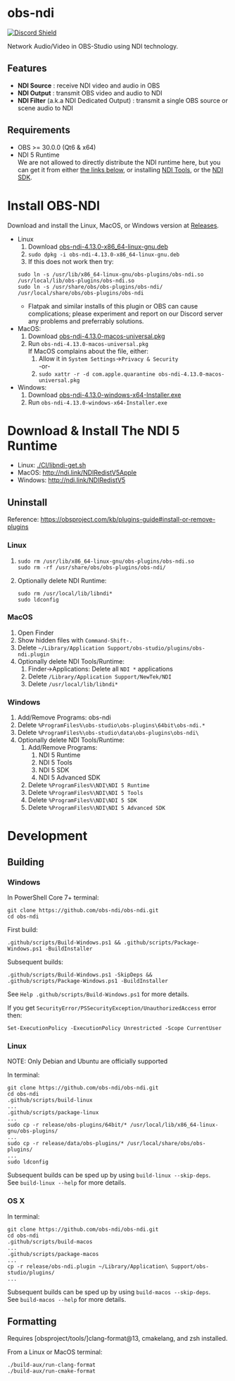 obs-ndi
==============

[![Discord Shield](https://discordapp.com/api/guilds/1082173788101279746/widget.png?style=banner3)](https://discord.gg/ZuTxbUK3ug)

Network Audio/Video in OBS-Studio using NDI technology.

<!--
[![Build Status](https://dev.azure.com/Palakis/obs-ndi/_apis/build/status/Palakis.obs-ndi?branchName=master)](https://dev.azure.com/Palakis/obs-ndi/_build/latest?definitionId=1&branchName=master)
[![Twitter](https://img.shields.io/twitter/url/https/twitter.com/fold_left.svg?style=social&label=Follow%20%40LePalakis)](https://twitter.com/LePalakis)
[![Financial Contributors on Open Collective](https://opencollective.com/obs-websocket/all/badge.svg?label=financial+contributors)](https://opencollective.com/obs-websocket)
-->

## Features
- **NDI Source** : receive NDI video and audio in OBS
- **NDI Output** : transmit OBS video and audio to NDI
- **NDI Filter** (a.k.a NDI Dedicated Output) : transmit a single OBS source or scene audio to NDI

## Requirements
* OBS >= 30.0.0 (Qt6 & x64)
* NDI 5 Runtime  
  We are not allowed to directly distribute the NDI runtime here, but you can get it from either
  [the links below](#Download_&_Install_The_NDI_5_Runtime), or installing
  [NDI Tools](https://ndi.video/tools/), or the [NDI SDK](https://ndi.video/download-ndi-sdk/).

# Install OBS-NDI
Download and install the Linux, MacOS, or Windows version at [Releases](https://github.com/obs-ndi/obs-ndi/releases).

* Linux
    1. Download [obs-ndi-4.13.0-x86_64-linux-gnu.deb](https://github.com/obs-ndi/obs-ndi/releases/download/4.13.0/obs-ndi-4.13.0-x86_64-linux-gnu.deb)
    2. `sudo dpkg -i obs-ndi-4.13.0-x86_64-linux-gnu.deb`
    3. If this does not work then try:
    ```
    sudo ln -s /usr/lib/x86_64-linux-gnu/obs-plugins/obs-ndi.so /usr/local/lib/obs-plugins/obs-ndi.so
    sudo ln -s /usr/share/obs/obs-plugins/obs-ndi/ /usr/local/share/obs/obs-plugins/obs-ndi
    ```
    * Flatpak and similar installs of this plugin or OBS can cause complications; please experiment and report on our Discord server any problems and preferrably solutions.
* MacOS:
    1. Download [obs-ndi-4.13.0-macos-universal.pkg](https://github.com/obs-ndi/obs-ndi/releases/download/4.13.0/obs-ndi-4.13.0-macos-universal.pkg)
    2. Run `obs-ndi-4.13.0-macos-universal.pkg`  
       If MacOS complains about the file, either:
        1. Allow it in `System Settings`->`Privacy & Security`  
          -or-
        2. `sudo xattr -r -d com.apple.quarantine obs-ndi-4.13.0-macos-universal.pkg`
* Windows:
    1. Download [obs-ndi-4.13.0-windows-x64-Installer.exe](https://github.com/obs-ndi/obs-ndi/releases/download/4.13.0/obs-ndi-4.13.0-windows-x64-Installer.exe)
    2. Run `obs-ndi-4.13.0-windows-x64-Installer.exe`

# Download & Install The NDI 5 Runtime
* Linux: [./CI/libndi-get.sh](./CI/libndi-get.sh)
* MacOS: http://ndi.link/NDIRedistV5Apple
* Windows: http://ndi.link/NDIRedistV5
        
## Uninstall
Reference: https://obsproject.com/kb/plugins-guide#install-or-remove-plugins

### Linux
1. ```
   sudo rm /usr/lib/x86_64-linux-gnu/obs-plugins/obs-ndi.so
   sudo rm -rf /usr/share/obs/obs-plugins/obs-ndi/
   ```
2. Optionally delete NDI Runtime:
   ```
   sudo rm /usr/local/lib/libndi*
   sudo ldconfig
   ```

### MacOS
1. Open Finder
2. Show hidden files with `Command-Shift-.`
3. Delete `~/Library/Application Support/obs-studio/plugins/obs-ndi.plugin`
4. Optionally delete NDI Tools/Runtime:
    1. Finder->Applications: Delete all `NDI *` applications
    2. Delete `/Library/Application Support/NewTek/NDI`
    3. Delete `/usr/local/lib/libndi*`

### Windows
1. Add/Remove Programs: obs-ndi
2. Delete `%ProgramFiles%\obs-studio\obs-plugins\64bit\obs-ndi.*`
3. Delete `%ProgramFiles%\obs-studio\data\obs-plugins\obs-ndi\`
4. Optionally delete NDI Tools/Runtime:
    1. Add/Remove Programs:
        1. NDI 5 Runtime
        2. NDI 5 Tools
        3. NDI 5 SDK
        4. NDI 5 Advanced SDK
    2. Delete `%ProgramFiles%\NDI\NDI 5 Runtime`
    3. Delete `%ProgramFiles%\NDI\NDI 5 Tools`
    4. Delete `%ProgramFiles%\NDI\NDI 5 SDK`
    5. Delete `%ProgramFiles%\NDI\NDI 5 Advanced SDK`

# Development

## Building

### Windows
In PowerShell Core 7+ terminal:
```
git clone https://github.com/obs-ndi/obs-ndi.git
cd obs-ndi
```
First build:
```
.github/scripts/Build-Windows.ps1 && .github/scripts/Package-Windows.ps1 -BuildInstaller
```
Subsequent builds:
```
.github/scripts/Build-Windows.ps1 -SkipDeps && .github/scripts/Package-Windows.ps1 -BuildInstaller
```
See `Help .github/scripts/Build-Windows.ps1` for more details.

If you get `SecurityError/PSSecurityException/UnauthorizedAccess` error then:
```
Set-ExecutionPolicy -ExecutionPolicy Unrestricted -Scope CurrentUser
```

<!--
```
.github/scripts/Build-Windows.ps1 -SkipDeps && .github/scripts/Package-Windows.ps1 -BuildInstaller && release\obs-ndi-4.13.0-windows-x64-Installer.exe
```
-->

### Linux
NOTE: Only Debian and Ubuntu are officially supported

In terminal:
```
git clone https://github.com/obs-ndi/obs-ndi.git
cd obs-ndi
.github/scripts/build-linux
...
.github/scripts/package-linux
...
sudo cp -r release/obs-plugins/64bit/* /usr/local/lib/x86_64-linux-gnu/obs-plugins/
...
sudo cp -r release/data/obs-plugins/* /usr/local/share/obs/obs-plugins/
...
sudo ldconfig
```
Subsequent builds can be sped up by using `build-linux --skip-deps`.  
See `build-linux --help` for more details.

### OS X
In terminal:
```
git clone https://github.com/obs-ndi/obs-ndi.git
cd obs-ndi
.github/scripts/build-macos
...
.github/scripts/package-macos
...
cp -r release/obs-ndi.plugin ~/Library/Application\ Support/obs-studio/plugins/
...
```

Subsequent builds can be sped up by using `build-macos --skip-deps`.  
See `build-macos --help` for more details.

## Formatting
Requires [obsproject/tools/]clang-format@13, cmakelang, and zsh installed.

From a Linux or MacOS terminal:
```
./build-aux/run-clang-format
./build-aux/run-cmake-format
```

<!--
# TODOs
- [ ] Generate readme from config file and set version number for install links.
  Similar to how https://github.com/cloudposse/build-harness does theirs.
- [ ] Get build badges working again.
- [ ] Expand usage of .github folder:
  Is supported content actually officially exhaustively documented anywhere?
  https://docs.github.com/en/communities/setting-up-your-project-for-healthy-contributions
  https://docs.github.com/en/communities/setting-up-your-project-for-healthy-contributions/creating-a-default-community-health-file
  https://stackoverflow.com/a/61301254
  ...
- [ ] Set up CODEOWNERS
    https://docs.github.com/en/repositories/managing-your-repositorys-settings-and-features/customizing-your-repository/about-code-owners
-->
